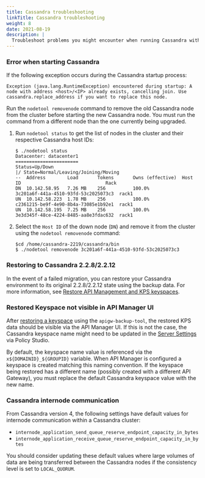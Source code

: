 ```yaml
---
title: Cassandra troubleshooting
linkTitle: Cassandra troubleshooting
weight: 8
date: 2021-08-19
description: |
  Troubleshoot problems you might encounter when running Cassandra with API Gateway.
---
```


### Error when starting Cassandra

If the following exception occurs during the Cassandra startup process:

```
Exception (java.lang.RuntimeException) encountered during startup: A node with address <host>/<IP> already exists, cancelling join. Use 
cassandra.replace_address if you want to replace this node.
```

Run the `nodetool removenode` command to remove the old Cassandra node from the cluster before starting the new Cassandra node. You must run the command from a different node than the one currently being upgraded.

1. Run `nodetool status` to get the list of nodes in the cluster and their respective Cassandra host IDs:
    ```
    $ ./nodetool status
    Datacenter: datacenter1
    =======================
    Status=Up/Down
    |/ State=Normal/Leaving/Joining/Moving
    --  Address        Load       Tokens       Owns (effective)  Host ID                               Rack
    DN  10.142.58.95   7.26 MB    256          100.0%            3c201a6f-441a-4510-93fd-53c2025073c3  rack1
    UN  10.142.58.223  1.78 MB    256          100.0%            c2361215-be9f-4e90-8b4a-73085e1b92e1  rack1
    UN  10.142.58.195  7.25 MB    256          100.0%            3e3d345f-48ce-4224-8485-aa8e3fdac632  rack1
    ```
2. Select the `Host ID` of the down node (`DN`) and remove it from the cluster using the `nodetool removenode` command:
    ```
    $cd /home/cassandra-2219/cassandra/bin
    $ ./nodetool removenode 3c201a6f-441a-4510-93fd-53c2025073c3
    ```

### Restoring to Cassandra 2.2.8/2.2.12

In the event of a failed migration, you can restore your Cassandra environment to its original 2.2.8/2.2.12 state using the backup data. For more information, see [Restore API Management and KPS keyspaces](/docs/cass_admin/admin_cassandra_classic/cassandra_bur#restore-api-management-and-kps-keyspaces-manually).

### Restored Keyspace not visible in API Manager UI

After [restoring a keyspace](/docs/cass_admin/admin_cassandra_classic/cassandra_bur#restore-the-keyspace-backup) using the `apigw-backup-tool`, the restored KPS data should be visible via the API Manager UI. If this is not the case, the Cassandra keyspace name might need to be updated in the [Server Settings](/docs/apim_administration/apimgr_admin/api_mgmt_config_ps/) via Policy Studio.

By default, the keyspace name value is referenced via the `x${DOMAINID}_${GROUPID}` variable. When API Manager is configured a keyspace is created matching this naming convention. If the keyspace being restored has a different name (possibly created with a different API Gateway), you must replace the default Cassandra keyspace value with the new name.

### Cassandra internode communication

From Cassandra version 4, the following settings have default values for internode communication within a Cassandra cluster:

* `internode_application_send_queue_reserve_endpoint_capacity_in_bytes`
* `internode_application_receive_queue_reserve_endpoint_capacity_in_bytes`

You should consider updating these default values where large volumes of data are being transferred between the Cassandra nodes if the consistency level is set to `LOCAL_QUORUM`.
